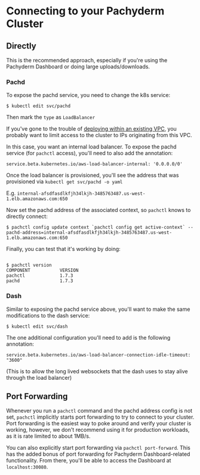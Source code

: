 # Connecting to your Pachyderm Cluster

## Directly

This is the recommended approach, especially if you're using the Pachyderm
Dashboard or doing large uploads/downloads.

### Pachd

To expose the pachd service, you need to change the k8s service:

```
$ kubectl edit svc/pachd
```

Then mark the `type` as `LoadBalancer`

If you've gone to the trouble of
[deploying within an existing VPC](./existing_vpc), you probably want to limit
access to the cluster to IPs originating from this VPC.

In this case, you want an internal load balancer. To expose the pachd service
(for `pachctl` access), you'll need to also add the annotation:

```
service.beta.kubernetes.io/aws-load-balancer-internal: '0.0.0.0/0'
```

Once the load balancer is provisioned, you'll see the address that was
provisioned via `kubectl get svc/pachd -o yaml`

E.g. `internal-afsdfasdlkfjh34lkjh-3485763487.us-west-1.elb.amazonaws.com:650`

Now set the pachd address of the associated context, so `pachctl` knows to
directly connect:

```
$ pachctl config update context `pachctl config get active-context` --pachd-address=internal-afsdfasdlkfjh34lkjh-3485763487.us-west-1.elb.amazonaws.com:650
```

Finally, you can test that it's working by doing:

```

$ pachctl version
COMPONENT           VERSION
pachctl             1.7.3
pachd               1.7.3
```

### Dash

Similar to exposing the pachd service above, you'll want to make the same
modifications to the dash service:

```
$ kubectl edit svc/dash
```

The one additional configuration you'll need to add is the following annotation:

```
service.beta.kubernetes.io/aws-load-balancer-connection-idle-timeout: "3600"
```

(This is to allow the long lived websockets that the dash uses to stay alive
through the load balancer)

## Port Forwarding

Whenever you run a `pachctl` command and the pachd address config is not set,
`pachctl` implicitly starts port forwarding to try to connect to your cluster.
Port forwarding is the easiest way to poke around and verify your cluster is
working, however, we don't recommend using it for production workloads, as it is
rate limited to about 1MB/s.

You can also explicitly start port forwarding via `pachctl port-forward`. This
has the added bonus of port forwarding for Pachyderm Dashboard-related
functionality. From there, you'll be able to access the Dashboard at
`localhost:30080`.
